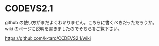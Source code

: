CODEVS2.1
=========

github の使い方がまだよくわかりません。こちらに書くべきだっただろうか。
wiki のページに説明を書きましたのでそちらをご覧下さい。

https://github.com/k-taro/CODEVS2.1/wiki
